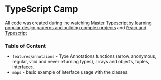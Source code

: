 # TypeScript Camp
All code was created during the watching [Master Typescript by learning popular design patterns and building complex 
projects](https://www.udemy.com/course/typescript-the-complete-developers-guide/) and [React and Typescript](https://www.udemy.com/course/react-and-typescript-build-a-portfolio-project/)

### Table of Content
- `features/annotaions` - Type Annotations functions (arrow, anonymous, regular, void and never returning types), 
  arrays 
  and 
  objects, tuples, interfaces.
- `maps` - basic example of interface usage with the classes.
